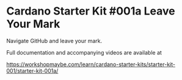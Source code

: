 # Cardano Starter Kit #001a Leave Your Mark
Navigate GitHub and leave your mark.

Full documentation and accompanying videos are available at 

https://workshopmaybe.com/learn/cardano-starter-kits/starter-kit-001/starter-kit-001a/ 

